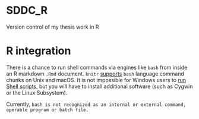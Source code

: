 # SDDC_R
Version control of my thesis work in R

# R integration
There is a chance to run shell commands via engines like `bash` from inside an R markdown `.Rmd` document. `knitr` [supports](https://bookdown.org/yihui/rmarkdown-cookbook/eng-bash.html#eng-bash) `bash` language command chunks on Unix and macOS. It is not impossible for Windows users to [run Shell scripts](https://yihui.org/knitr/options/?version=1.2.5042&mode=desktop#language-engines), but you will have to install additional software (such as Cygwin or the Linux Subsystem).

Currently, `bash is not recognized as an internal or external command, operable program or batch file.`
